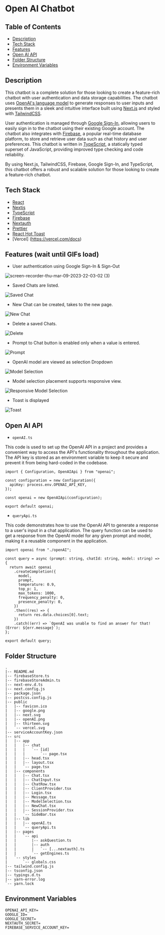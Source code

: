 # Open AI Chatbot

## Table of Contents

- [Description](#description)
- [Tech Stack](#tech-stack)
- [Features](#features-wait-until-gifs-load)
- [Open AI API](#open-ai-api)
- [Folder Structure](#folder-structure)
- [Environment Variables](#environment-variables)

## Description

This chatbot is a complete solution for those looking to create a feature-rich chatbot with user authentication and data storage capabilities. The chatbot uses [OpenAI's language model](https://openai.com/language-models/) to generate responses to user inputs and presents them in a sleek and intuitive interface built using [Next.js](https://nextjs.org/) and styled with [TailwindCSS](https://tailwindcss.com/).

User authentication is managed through [Google Sign-In](https://developers.google.com/identity/sign-in/web/sign-in), allowing users to easily sign in to the chatbot using their existing Google account. The chatbot also integrates with [Firebase](https://firebase.google.com/), a popular real-time database platform, to store and retrieve user data such as chat history and user preferences.
This chatbot is written in [TypeScript](https://www.typescriptlang.org/), a statically typed superset of JavaScript, providing improved type checking and code reliability.

By using Next.js, TailwindCSS, Firebase, Google Sign-In, and TypeScript, this chatbot offers a robust and scalable solution for those looking to create a feature-rich chatbot.

## Tech Stack

- [React](https://reactjs.org/)
- [Nextjs](https://nextjs.org/)
- [TypeScript](https://www.typescriptlang.org/)
- [Firebase](https://firebase.google.com/)
- [Nextauth](https://next-auth.js.org/)
- [Prettier](https://prettier.io/)
- [React Hot Toast](https://react-hot-toast.com/)
- [Vercel] (https://vercel.com/docs)

## Features (wait until GIFs load)

- User authentication using Google Sign-In & Sign-Out

![screen-recorder-thu-mar-09-2023-22-03-02 (3)](https://user-images.githubusercontent.com/72515147/224102078-68ed47b7-7fb7-4c31-8692-6a95c4c50345.gif)

- Saved Chats are listed.

![Saved Chat](https://user-images.githubusercontent.com/72515147/224112616-61fa2407-9bf3-4a62-91fd-54cc1d00850f.gif)

- New Chat can be created, takes to the new page.

![New Chat](https://user-images.githubusercontent.com/72515147/224330362-12b32b6a-c8c6-4c52-ad16-79c199fb0753.gif)

- Delete a saved Chats.

![Delete](https://user-images.githubusercontent.com/72515147/224331044-3c715b37-fea8-4706-8be0-4c23dae0312e.gif)

- Prompt to Chat button is enabled only when a value is entered.

![Prompt](https://user-images.githubusercontent.com/72515147/224332434-7c9a2646-ea7e-46c6-b58b-8cdf3450fa78.gif)

- OpenAI model are viewed as selection Dropdown

![Model Selection](https://user-images.githubusercontent.com/72515147/224333259-ba32529a-153b-4188-917a-b5d30416344f.gif)

- Model selection placement supports responsive view.

![Responsive Model Selection](https://user-images.githubusercontent.com/72515147/224337836-3fbc8416-fc37-42ed-a3d2-2b3bd80960f6.gif)

- Toast is displayed 

![Toast](https://user-images.githubusercontent.com/72515147/224338953-9a8b1ff1-9cc9-41ac-ae15-2e5e47b1180c.gif)

## Open AI API
- `openAI.ts`

This code is used to set up the OpenAI API in a project and provides a convenient way to access the API's functionality throughout the application. The API key is stored as an environment variable to keep it secure and prevent it from being hard-coded in the codebase.

```
import { Configuration, OpenAIApi } from "openai";

const configuration = new Configuration({
  apiKey: process.env.OPENAI_API_KEY,
});

const openai = new OpenAIApi(configuration);

export default openai;

```

- `queryApi.ts`

This code demonstrates how to use the OpenAI API to generate a response to a user's input in a chat application. The query function can be used to get a response from the OpenAI model for any given prompt and model, making it a reusable component in the application.

```
import openai from "./openAI";

const query = async (prompt: string, chatId: string, model: string) => {
  return await openai
    .createCompletion({
      model,
      prompt,
      temperature: 0.9,
      top_p: 1,
      max_tokens: 1000,
      frequency_penalty: 0,
      presence_penalty: 0,
    })
    .then((res) => {
      return res.data.choices[0].text;
    })
    .catch((err) => `OpenAI was unable to find an answer for that! (Error: ${err.message}`);
};

export default query;

```

## Folder Structure
```
.
|-- README.md
|-- firebaseStore.ts
|-- firebaseStoreAdmin.ts
|-- next-env.d.ts
|-- next.config.js
|-- package.json
|-- postcss.config.js
|-- public
|   |-- favicon.ico
|   |-- google.png
|   |-- next.svg
|   |-- openAI.png
|   |-- thirteen.svg
|   `-- vercel.svg
|-- serviceAccountKey.json
|-- src
|   |-- app
|   |   |-- chat
|   |   |   `-- [id]
|   |   |       `-- page.tsx
|   |   |-- head.tsx
|   |   |-- layout.tsx
|   |   `-- page.tsx
|   |-- components
|   |   |-- Chat.tsx
|   |   |-- ChatInput.tsx
|   |   |-- ChatRow.tsx
|   |   |-- ClientProvider.tsx
|   |   |-- Login.tsx
|   |   |-- Message.tsx
|   |   |-- ModelSelection.tsx
|   |   |-- NewChat.tsx
|   |   |-- SessionProvider.tsx
|   |   `-- SideBar.tsx
|   |-- lib
|   |   |-- openAI.ts
|   |   `-- queryApi.ts
|   |-- pages
|   |   `-- api
|   |       |-- askQuestion.ts
|   |       |-- auth
|   |       |   `-- [...nextauth].ts
|   |       `-- getEngines.ts
|   `-- styles
|       `-- globals.css
|-- tailwind.config.js
|-- tsconfig.json
|-- typings.d.ts
|-- yarn-error.log
`-- yarn.lock

```

## Environment Variables

```
OPENAI_API_KEY=
GOOGLE_ID=
GOOGLE_SECRET=
NEXTAUTH_SECRET=
FIREBASE_SERVICE_ACCOUNT_KEY=

```
